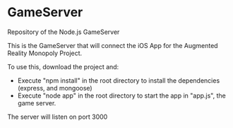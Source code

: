 GameServer
==========

Repository of the Node.js GameServer 

This is the GameServer that will connect the iOS App for the Augmented Reality Monopoly Project. 

To use this, download the project and:
  - Execute "npm install" in the root directory to install the dependencies (express, and mongoose)
  - Execute "node app" in the root directory to start the app in "app.js", the game server.

The server will listen on port 3000
